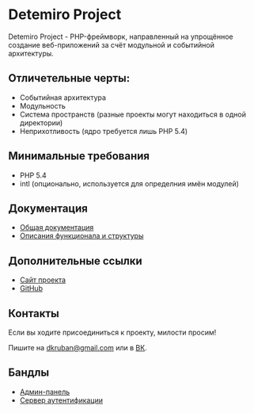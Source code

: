 # Detemiro Project

Detemiro Project - PHP-фреймворк, направленный на упрощённое создание веб-приложений за счёт модульной и событийной архитектуры.

## Отличетельные черты:

* Событийная архитектура
* Модульность
* Система пространств (разные проекты могут находиться в одной директории)
* Неприхотливость (ядро требуется лишь PHP 5.4)

## Минимальные требования

* PHP 5.4
 * intl (опционально, используется для определния имён модулей)

## Документация

* [Общая документация](https://github.com/RuBAN-GT/detemiro/wiki)
* [Описания функционала и структуры](https://docs.detemiro.org/api)

## Дополнительные ссылки

* [Сайт проекта](https://detemiro.org)
* [GitHub](https://github.com/RuBAN-GT/detemiro)

## Контакты
Если вы ходите присоединиться к проекту, милости просим!

Пишите на [dkruban@gmail.com](mailto:dkruban@gmail.com) или в [ВК](https://vk.com/dkruban).

## Бандлы

* [Админ-панель](https://github.com/RuBAN-GT/det-admin)
* [Сервер аутентификации](https://github.com/RuBAN-GT/det-auth)
